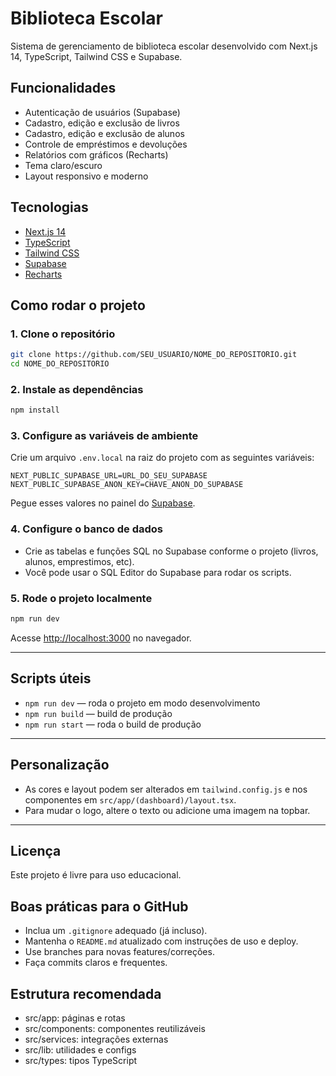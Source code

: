 # Biblioteca Escolar

Sistema de gerenciamento de biblioteca escolar desenvolvido com Next.js 14, TypeScript, Tailwind CSS e Supabase.

## Funcionalidades
- Autenticação de usuários (Supabase)
- Cadastro, edição e exclusão de livros
- Cadastro, edição e exclusão de alunos
- Controle de empréstimos e devoluções
- Relatórios com gráficos (Recharts)
- Tema claro/escuro
- Layout responsivo e moderno

## Tecnologias
- [Next.js 14](https://nextjs.org/)
- [TypeScript](https://www.typescriptlang.org/)
- [Tailwind CSS](https://tailwindcss.com/)
- [Supabase](https://supabase.com/)
- [Recharts](https://recharts.org/)

## Como rodar o projeto

### 1. Clone o repositório
```bash
git clone https://github.com/SEU_USUARIO/NOME_DO_REPOSITORIO.git
cd NOME_DO_REPOSITORIO
```

### 2. Instale as dependências
```bash
npm install
```

### 3. Configure as variáveis de ambiente
Crie um arquivo `.env.local` na raiz do projeto com as seguintes variáveis:

```
NEXT_PUBLIC_SUPABASE_URL=URL_DO_SEU_SUPABASE
NEXT_PUBLIC_SUPABASE_ANON_KEY=CHAVE_ANON_DO_SUPABASE
```

Pegue esses valores no painel do [Supabase](https://app.supabase.com/).

### 4. Configure o banco de dados
- Crie as tabelas e funções SQL no Supabase conforme o projeto (livros, alunos, emprestimos, etc).
- Você pode usar o SQL Editor do Supabase para rodar os scripts.

### 5. Rode o projeto localmente
```bash
npm run dev
```
Acesse [http://localhost:3000](http://localhost:3000) no navegador.

---

## Scripts úteis
- `npm run dev` — roda o projeto em modo desenvolvimento
- `npm run build` — build de produção
- `npm run start` — roda o build de produção

---

## Personalização
- As cores e layout podem ser alterados em `tailwind.config.js` e nos componentes em `src/app/(dashboard)/layout.tsx`.
- Para mudar o logo, altere o texto ou adicione uma imagem na topbar.

---

## Licença
Este projeto é livre para uso educacional.

## Boas práticas para o GitHub

- Inclua um `.gitignore` adequado (já incluso).
- Mantenha o `README.md` atualizado com instruções de uso e deploy.
- Use branches para novas features/correções.
- Faça commits claros e frequentes.

## Estrutura recomendada

- src/app: páginas e rotas
- src/components: componentes reutilizáveis
- src/services: integrações externas
- src/lib: utilidades e configs
- src/types: tipos TypeScript
